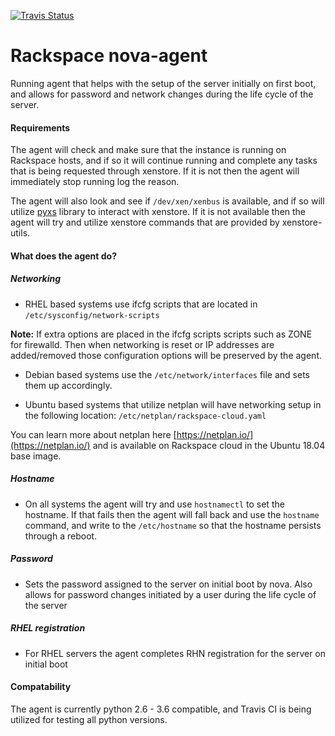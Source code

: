 
[![Travis Status](https://travis-ci.org/Rackspace-DOT/nova-agent.svg?branch=master)](https://travis-ci.org/Rackspace-DOT/nova-agent.svg?branch=master)

# Rackspace nova-agent

Running agent that helps with the setup of the server initially on first boot, and allows for password and network changes during the life cycle of the server.

#### Requirements

The agent will check and make sure that the instance is running on Rackspace hosts, and if so it will continue running and complete any tasks that is being requested through xenstore. If it is not then the agent will immediately stop running log the reason.

The agent will also look and see if `/dev/xen/xenbus` is available, and if so will utilize [pyxs](https://github.com/selectel/pyxs) library to interact with xenstore. If it is not available then the agent will try and utilize xenstore commands that are provided by xenstore-utils.

#### What does the agent do?

##### Networking
  * RHEL based systems use ifcfg scripts that are located in `/etc/sysconfig/network-scripts`

  **Note:** If extra options are placed in the ifcfg scripts scripts such as ZONE for firewalld. Then when networking is reset or IP addresses are added/removed those configuration options will be preserved by the agent.

  * Debian based systems use the `/etc/network/interfaces` file and sets them up accordingly.

  * Ubuntu based systems that utilize netplan will have networking setup in the following location: `/etc/netplan/rackspace-cloud.yaml`

  You can learn more about netplan here [https://netplan.io/](https://netplan.io/) and is available on Rackspace cloud in the Ubuntu 18.04 base image.

##### Hostname
  * On all systems the agent will try and use `hostnamectl` to set the hostname. If that fails then the agent will fall back and use the `hostname` command, and write to the `/etc/hostname` so that the hostname persists through a reboot.

##### Password
  * Sets the password assigned to the server on initial boot by nova. Also allows for password changes initiated by a user during the life cycle of the server

##### RHEL registration
  * For RHEL servers the agent completes RHN registration for the server on initial boot

#### Compatability

The agent is currently python 2.6 - 3.6 compatible, and Travis CI is being utilized for testing all python versions.
